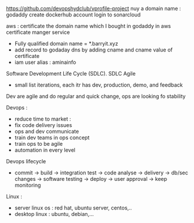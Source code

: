 https://github.com/devopshydclub/vprofile-project
nuy a domain name : godaddy
create dockerhub account
login to sonarcloud


aws : 
 certificate the domain name which I bought in godaddy in aws certificate manger service 
- Fully qualified domain name = *.barryit.xyz
- add record to godaday dns by adding cname and cname value of certificate
- iam user alias : aminainfo


Software Development Life Cycle (SDLC).
SDLC Agile 
- small list iterations, each itr has dev, production, demo, and feedback

Dev are agile and do regular and quick change, ops are looking fo stability

Devops : 
- reduce time to market :
- fix code delivery issues
- ops and dev communicate
- train dev teams in ops concept
- train ops to be agile
- automation in every level

Devops lifecycle
- commit -> build -> integration test -> code analyse -> delivery -> db/sec changes ->  software testing -> deploy -> user approval -> keep monitoring

Linux :
- server linux os : red hat, ubuntu server, centos,..
- desktop linux : ubuntu, debian,...
